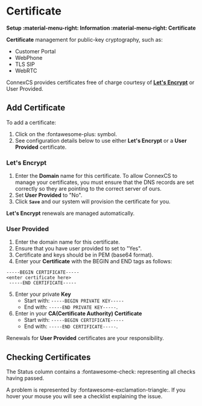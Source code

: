 # Certificate
**Setup :material-menu-right: Information :material-menu-right: Certificate**

**Certificate** management for public-key cryptography, such as:

* Customer Portal
* WebPhone
* TLS SIP
* WebRTC

ConnexCS provides certificates free of charge courtesy of **[Let's Encrypt](https://letsencrypt.org/)** or User Provided.

## Add Certificate
To add a certificate:

1. Click on the :fontawesome-plus: symbol.
2. See configuration details below to use either **Let's Encrypt** or a **User Provided** certificate. 

### Let's Encrypt

1. Enter the **Domain** name for this certificate. To allow ConnexCS to manage your certificates, you must ensure that the DNS records are set correctly so they are pointing to the correct server of ours.
2. Set **User Provided** to "No". 
3. Click **`Save`** and our system will provision the certificate for you.

**Let's Encrypt** renewals are managed automatically.

### User Provided

1. Enter the domain name for this certificate.
2. Ensure that you have user provided to set to "Yes".
3. Certificate and keys should be in PEM (base64 format).
4. Enter your **Certificate** with the BEGIN and END tags as follows:

```
-----BEGIN CERTIFICATE-----
<enter certificate here>
 -----END CERTIFICATE-----
```

5. Enter your private **Key** 
    + Start with: `-----BEGIN PRIVATE KEY-----`
    + End with: `-----END PRIVATE KEY-----`.
6. Enter in your **CA(Certificate Authority) Certificate**
    + Start with: `-----BEGIN CERTIFICATE-----`
    + End with: `-----END CERTIFICATE-----`.

Renewals for **User Provided** certificates are your responsibility.

## Checking Certificates
The Status column contains a :fontawesome-check: representing all checks having passed.

A problem is represented by :fontawesome-exclamation-triangle:. If you hover your mouse you will see a checklist explaining the issue.

